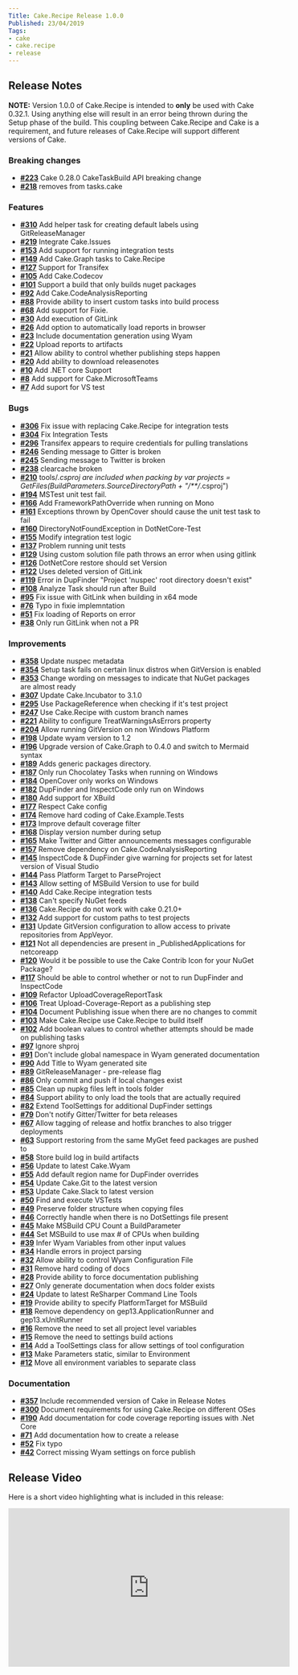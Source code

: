 ```yaml
---
Title: Cake.Recipe Release 1.0.0
Published: 23/04/2019
Tags:
- cake
- cake.recipe
- release
---
```


## Release Notes

**NOTE:** Version 1.0.0 of Cake.Recipe is intended to __only__ be used with Cake 0.32.1.  Using anything else will result in an error being thrown during the Setup phase of the build.  This coupling between Cake.Recipe and Cake is a requirement, and future releases of Cake.Recipe will support different versions of Cake.

### Breaking changes

- [__#223__](https://github.com/cake-contrib/Cake.Recipe/issues/223) Cake 0.28.0 CakeTaskBuild API breaking change
- [__#218__](https://github.com/cake-contrib/Cake.Recipe/pull/218) removes <ActionTask> from tasks.cake

### Features

- [__#310__](https://github.com/cake-contrib/Cake.Recipe/issues/310) Add helper task for creating default labels using GitReleaseManager
- [__#219__](https://github.com/cake-contrib/Cake.Recipe/issues/219) Integrate Cake.Issues
- [__#153__](https://github.com/cake-contrib/Cake.Recipe/issues/153) Add support for running integration tests
- [__#149__](https://github.com/cake-contrib/Cake.Recipe/issues/149) Add Cake.Graph tasks to Cake.Recipe
- [__#127__](https://github.com/cake-contrib/Cake.Recipe/issues/127) Support for Transifex
- [__#105__](https://github.com/cake-contrib/Cake.Recipe/issues/105) Add Cake.Codecov
- [__#101__](https://github.com/cake-contrib/Cake.Recipe/issues/101) Support a build that only builds nuget packages
- [__#92__](https://github.com/cake-contrib/Cake.Recipe/issues/92) Add Cake.CodeAnalysisReporting
- [__#88__](https://github.com/cake-contrib/Cake.Recipe/issues/88) Provide ability to insert custom tasks into build process
- [__#68__](https://github.com/cake-contrib/Cake.Recipe/issues/68) Add support for Fixie.
- [__#30__](https://github.com/cake-contrib/Cake.Recipe/issues/30) Add execution of GitLink
- [__#26__](https://github.com/cake-contrib/Cake.Recipe/issues/26) Add option to automatically load reports in browser
- [__#23__](https://github.com/cake-contrib/Cake.Recipe/issues/23) Include documentation generation using Wyam
- [__#22__](https://github.com/cake-contrib/Cake.Recipe/issues/22) Upload reports to artifacts
- [__#21__](https://github.com/cake-contrib/Cake.Recipe/issues/21) Allow ability to control whether publishing steps happen
- [__#20__](https://github.com/cake-contrib/Cake.Recipe/issues/20) Add ability to download releasenotes
- [__#10__](https://github.com/cake-contrib/Cake.Recipe/issues/10) Add .NET core Support
- [__#8__](https://github.com/cake-contrib/Cake.Recipe/issues/8) Add support for Cake.MicrosoftTeams
- [__#7__](https://github.com/cake-contrib/Cake.Recipe/issues/7) Add suport for VS test

### Bugs

- [__#306__](https://github.com/cake-contrib/Cake.Recipe/issues/306) Fix issue with replacing Cake.Recipe for integration tests
- [__#304__](https://github.com/cake-contrib/Cake.Recipe/issues/304) Fix Integration Tests
- [__#296__](https://github.com/cake-contrib/Cake.Recipe/issues/296) Transifex appears to require credentials for pulling translations
- [__#246__](https://github.com/cake-contrib/Cake.Recipe/issues/246) Sending message to Gitter is broken
- [__#245__](https://github.com/cake-contrib/Cake.Recipe/issues/245) Sending message to Twitter is broken
- [__#238__](https://github.com/cake-contrib/Cake.Recipe/issues/238) clearcache broken
- [__#210__](https://github.com/cake-contrib/Cake.Recipe/issues/210) tools/*.csproj are included when packing by var projects = GetFiles(BuildParameters.SourceDirectoryPath + "/**/*.csproj")
- [__#194__](https://github.com/cake-contrib/Cake.Recipe/issues/194) MSTest unit test fail.
- [__#166__](https://github.com/cake-contrib/Cake.Recipe/issues/166) Add FrameworkPathOverride when running on Mono
- [__#161__](https://github.com/cake-contrib/Cake.Recipe/issues/161) Exceptions thrown by OpenCover should cause the unit test task to fail
- [__#160__](https://github.com/cake-contrib/Cake.Recipe/issues/160) DirectoryNotFoundException in DotNetCore-Test
- [__#155__](https://github.com/cake-contrib/Cake.Recipe/issues/155) Modify integration test logic
- [__#137__](https://github.com/cake-contrib/Cake.Recipe/issues/137) Problem running unit tests
- [__#129__](https://github.com/cake-contrib/Cake.Recipe/issues/129) Using custom solution file path throws an error when using gitlink
- [__#126__](https://github.com/cake-contrib/Cake.Recipe/issues/126) DotNetCore restore should set Version
- [__#122__](https://github.com/cake-contrib/Cake.Recipe/issues/122) Uses deleted version of GitLink
- [__#119__](https://github.com/cake-contrib/Cake.Recipe/issues/119) Error in DupFinder "Project 'nuspec' root directory doesn't exist"
- [__#108__](https://github.com/cake-contrib/Cake.Recipe/issues/108) Analyze Task should run after Build
- [__#95__](https://github.com/cake-contrib/Cake.Recipe/issues/95) Fix issue with GitLink when building in x64 mode
- [__#76__](https://github.com/cake-contrib/Cake.Recipe/issues/76) Typo in fixie implemntation
- [__#51__](https://github.com/cake-contrib/Cake.Recipe/issues/51) Fix loading of Reports on error
- [__#38__](https://github.com/cake-contrib/Cake.Recipe/issues/38) Only run GitLink when not a PR

### Improvements

- [__#358__](https://github.com/cake-contrib/Cake.Recipe/issues/358) Update nuspec metadata
- [__#354__](https://github.com/cake-contrib/Cake.Recipe/issues/354) Setup task fails on certain linux distros when GitVersion is enabled
- [__#353__](https://github.com/cake-contrib/Cake.Recipe/issues/353) Change wording on messages to indicate that NuGet packages are almost ready
- [__#307__](https://github.com/cake-contrib/Cake.Recipe/issues/307) Update Cake.Incubator to 3.1.0
- [__#295__](https://github.com/cake-contrib/Cake.Recipe/pull/295) Use PackageReference when checking if it's test project
- [__#247__](https://github.com/cake-contrib/Cake.Recipe/issues/247) Use Cake.Recipe with custom branch names
- [__#221__](https://github.com/cake-contrib/Cake.Recipe/issues/221) Ability to configure TreatWarningsAsErrors property
- [__#204__](https://github.com/cake-contrib/Cake.Recipe/issues/204) Allow running GitVersion on non Windows Platform
- [__#198__](https://github.com/cake-contrib/Cake.Recipe/issues/198) Update wyam version to 1.2
- [__#196__](https://github.com/cake-contrib/Cake.Recipe/issues/196) Upgrade version of Cake.Graph to 0.4.0 and switch to Mermaid syntax
- [__#189__](https://github.com/cake-contrib/Cake.Recipe/pull/189) Adds generic packages directory.
- [__#187__](https://github.com/cake-contrib/Cake.Recipe/issues/187) Only run Chocolatey Tasks when running on Windows
- [__#184__](https://github.com/cake-contrib/Cake.Recipe/issues/184) OpenCover only works on Windows
- [__#182__](https://github.com/cake-contrib/Cake.Recipe/issues/182) DupFinder and InspectCode only run on Windows
- [__#180__](https://github.com/cake-contrib/Cake.Recipe/issues/180) Add support for XBuild
- [__#177__](https://github.com/cake-contrib/Cake.Recipe/issues/177) Respect Cake config
- [__#174__](https://github.com/cake-contrib/Cake.Recipe/issues/174) Remove hard coding of Cake.Example.Tests
- [__#173__](https://github.com/cake-contrib/Cake.Recipe/pull/173) Improve default coverage filter
- [__#168__](https://github.com/cake-contrib/Cake.Recipe/issues/168) Display version number during setup
- [__#165__](https://github.com/cake-contrib/Cake.Recipe/issues/165) Make Twitter and Gitter announcements messages configurable
- [__#157__](https://github.com/cake-contrib/Cake.Recipe/issues/157) Remove dependency on Cake.CodeAnalysisReporting
- [__#145__](https://github.com/cake-contrib/Cake.Recipe/issues/145) InspectCode & DupFinder give warning for projects set for latest version of Visual Studio
- [__#144__](https://github.com/cake-contrib/Cake.Recipe/issues/144) Pass Platform Target to ParseProject
- [__#143__](https://github.com/cake-contrib/Cake.Recipe/issues/143) Allow setting of MSBuild Version to use for build
- [__#140__](https://github.com/cake-contrib/Cake.Recipe/issues/140) Add Cake.Recipe integration tests
- [__#138__](https://github.com/cake-contrib/Cake.Recipe/issues/138) Can't specify NuGet feeds
- [__#136__](https://github.com/cake-contrib/Cake.Recipe/issues/136) Cake.Recipe do not work with cake 0.21.0+
- [__#132__](https://github.com/cake-contrib/Cake.Recipe/issues/132) Add support for custom paths to test projects
- [__#131__](https://github.com/cake-contrib/Cake.Recipe/pull/131) Update GitVersion configuration to allow access to private repositories from AppVeyor.
- [__#121__](https://github.com/cake-contrib/Cake.Recipe/issues/121) Not all dependencies are present in _PublishedApplications for netcoreapp
- [__#120__](https://github.com/cake-contrib/Cake.Recipe/issues/120) Would it be possible to use the Cake Contrib Icon for your NuGet Package?
- [__#117__](https://github.com/cake-contrib/Cake.Recipe/issues/117) Should be able to control whether or not to run DupFinder and InspectCode
- [__#109__](https://github.com/cake-contrib/Cake.Recipe/issues/109) Refactor UploadCoverageReportTask
- [__#106__](https://github.com/cake-contrib/Cake.Recipe/issues/106) Treat Upload-Coverage-Report as a publishing step
- [__#104__](https://github.com/cake-contrib/Cake.Recipe/issues/104) Document Publishing issue when there are no changes to commit
- [__#103__](https://github.com/cake-contrib/Cake.Recipe/issues/103) Make Cake.Recipe use Cake.Recipe to build itself
- [__#102__](https://github.com/cake-contrib/Cake.Recipe/issues/102) Add boolean values to control whether attempts should be made on publishing tasks
- [__#97__](https://github.com/cake-contrib/Cake.Recipe/issues/97) Ignore shproj
- [__#91__](https://github.com/cake-contrib/Cake.Recipe/issues/91) Don't include global namespace in Wyam generated documentation
- [__#90__](https://github.com/cake-contrib/Cake.Recipe/issues/90) Add Title to Wyam generated site
- [__#89__](https://github.com/cake-contrib/Cake.Recipe/issues/89) GitReleaseManager - pre-release flag
- [__#86__](https://github.com/cake-contrib/Cake.Recipe/pull/86) Only commit and push if local changes exist
- [__#85__](https://github.com/cake-contrib/Cake.Recipe/issues/85) Clean up nupkg files left in tools folder
- [__#84__](https://github.com/cake-contrib/Cake.Recipe/issues/84) Support ability to only load the tools that are actually required
- [__#82__](https://github.com/cake-contrib/Cake.Recipe/issues/82) Extend ToolSettings for additional DupFinder settings
- [__#79__](https://github.com/cake-contrib/Cake.Recipe/issues/79) Don't notify Gitter/Twitter for beta releases
- [__#67__](https://github.com/cake-contrib/Cake.Recipe/issues/67) Allow tagging of release and hotfix branches to also trigger deployments
- [__#63__](https://github.com/cake-contrib/Cake.Recipe/pull/63) Support restoring from the same MyGet feed packages are pushed to
- [__#58__](https://github.com/cake-contrib/Cake.Recipe/issues/58) Store build log in build artifacts
- [__#56__](https://github.com/cake-contrib/Cake.Recipe/issues/56) Update to latest Cake.Wyam
- [__#55__](https://github.com/cake-contrib/Cake.Recipe/issues/55) Add default region name for DupFinder overrides
- [__#54__](https://github.com/cake-contrib/Cake.Recipe/pull/54) Update Cake.Git to the latest version
- [__#53__](https://github.com/cake-contrib/Cake.Recipe/pull/53) Update Cake.Slack to latest version
- [__#50__](https://github.com/cake-contrib/Cake.Recipe/issues/50) Find and execute VSTests
- [__#49__](https://github.com/cake-contrib/Cake.Recipe/issues/49) Preserve folder structure when copying files
- [__#46__](https://github.com/cake-contrib/Cake.Recipe/issues/46) Correctly handle when there is no DotSettings file present
- [__#45__](https://github.com/cake-contrib/Cake.Recipe/issues/45) Make MSBuild CPU Count a BuildParameter
- [__#44__](https://github.com/cake-contrib/Cake.Recipe/issues/44) Set MSBuild to use max # of CPUs when building
- [__#39__](https://github.com/cake-contrib/Cake.Recipe/issues/39) Infer Wyam Variables from other input values
- [__#34__](https://github.com/cake-contrib/Cake.Recipe/issues/34) Handle errors in project parsing
- [__#32__](https://github.com/cake-contrib/Cake.Recipe/issues/32) Allow ability to control Wyam Configuration File
- [__#31__](https://github.com/cake-contrib/Cake.Recipe/issues/31) Remove hard coding of docs
- [__#28__](https://github.com/cake-contrib/Cake.Recipe/issues/28) Provide ability to force documentation publishing
- [__#27__](https://github.com/cake-contrib/Cake.Recipe/issues/27) Only generate documentation when docs folder exists
- [__#24__](https://github.com/cake-contrib/Cake.Recipe/issues/24) Update to latest ReSharper Command Line Tools
- [__#19__](https://github.com/cake-contrib/Cake.Recipe/issues/19) Provide ability to specify PlatformTarget for MSBuild
- [__#18__](https://github.com/cake-contrib/Cake.Recipe/issues/18) Remove dependency on gep13.ApplicationRunner and gep13.xUnitRunner
- [__#16__](https://github.com/cake-contrib/Cake.Recipe/issues/16) Remove the need to set all project level variables
- [__#15__](https://github.com/cake-contrib/Cake.Recipe/issues/15) Remove the need to settings build actions
- [__#14__](https://github.com/cake-contrib/Cake.Recipe/issues/14) Add a ToolSettings class for allow settings of tool configuration
- [__#13__](https://github.com/cake-contrib/Cake.Recipe/issues/13) Make Parameters static, similar to Environment
- [__#12__](https://github.com/cake-contrib/Cake.Recipe/issues/12) Move all environment variables to separate class

### Documentation

- [__#357__](https://github.com/cake-contrib/Cake.Recipe/issues/357) Include recommended version of Cake in Release Notes
- [__#300__](https://github.com/cake-contrib/Cake.Recipe/issues/300) Document requirements for using Cake.Recipe on different OSes
- [__#190__](https://github.com/cake-contrib/Cake.Recipe/issues/190) Add documentation for code coverage reporting issues with .Net Core
- [__#71__](https://github.com/cake-contrib/Cake.Recipe/issues/71) Add documentation how to create a release
- [__#52__](https://github.com/cake-contrib/Cake.Recipe/pull/52) Fix typo
- [__#42__](https://github.com/cake-contrib/Cake.Recipe/issues/42) Correct missing Wyam settings on force publish

## Release Video

Here is a short video highlighting what is included in this release:

<iframe width="560" height="315" src="https://www.youtube.com/embed/Hrs9F79eAFI" frameborder="0" allow="accelerometer; autoplay; clipboard-write; encrypted-media; gyroscope; picture-in-picture" allowfullscreen></iframe>